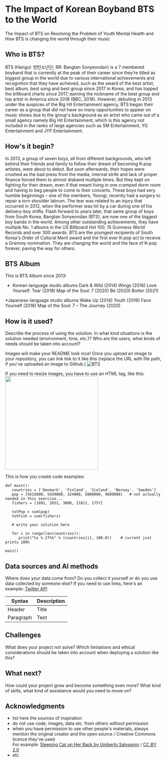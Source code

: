 # The Impact of Korean Boyband BTS to the World
The Impact of BTS on Resolving the Problem of Youth Mental Health and How BTS is changing the world through their music

## Who is BTS?
BTS (Hangul: 방탄소년단; RR: Bangtan Sonyeondan) is a 7 membered boyband that is currently at the peak of their career since they’re titled as biggest group in the world due to various international achievements and recognition that they have achieved, such as the award of the best artist, best album, best song and best group since 2017 in Korea, and has topped the billboard charts since 2017, earning the nickname of the best group and top artist in America since 2018 (BBC, 2018). However, debuting in 2013 under the auspices of the Big Hit Entertainment agency, BTS began their career as a group that did not have so many opportunities to appear on music shows due to the group's background as an artist who came out of a small agency namely Big Hit Entertainment, which is this agency not included in the ranks of large agencies such as SM Entertainment, YG Entertainment and JYP Entertainment.


## How's it begin?

In 2013, a group of seven boys, all from different backgrounds, who left behind their friends and family to follow their dream of becoming K-pop artistes, were about to debut. But soon afterwards, their hopes were crushed as the bad press from the media, internal strife and lack of proper finance forced them to almost disband multiple times. But they kept on fighting for their dream, even if that meant living in one cramped dorm room and having to beg people to come to their concerts. These boys had very humble beginnings – one of the members, Yoongi, recently had a surgery to repair a torn shoulder labrum. The tear was related to an injury that occurred in 2012, when the performer was hit by a car during one of his delivery-boy shifts. 
Flash forward to years later, that same group of boys from South Korea, Bangtan Sonyeondan (BTS), are now one of the biggest boy bands in the world. Among other outstanding achievements, they have multiple No. 1 albums in the US Billboard Hot 100, 15 Guinness World Records and over 300 awards. BTS are the youngest recipients of South Korea's Order of Cultural Merit award and the first ever K-pop act to receive a Grammy nomination. They are changing the world and the face of K-pop forever, paving the way for others.

## BTS Album


This is BTS Album since 2013:
* Korean-language studio albums
Dark & Wild (2014)
Wings (2016)
Love Yourself: Tear (2018)
Map of the Soul: 7 (2020)
Be (2020)
Butter (2021)

*Japanese-language studio albums
Wake Up (2014)
Youth (2016)
Face Yourself (2018)
Map of the Soul: 7 – The Journey (2020)


## How is it used?

Describe the process of using the solution. In what kind situations is the solution needed (environment, time, etc.)? Who are the users, what kinds of needs should be taken into account?

Images will make your README look nice!
Once you upload an image to your repository, you can link link to it like this (replace the URL with file path, if you've uploaded an image to Github.)
![BTS](https://en.wikipedia.org/wiki/File:BTS_for_Dispatch_White_Day_Special,_27_February_2019_01.jpg) 

If you need to resize images, you have to use an HTML tag, like this:
<img src="https://upload.wikimedia.org/wikipedia/commons/5/5e/Sleeping_cat_on_her_back.jpg" width="300">

This is how you create code examples:
```
def main():
   countries = ['Denmark', 'Finland', 'Iceland', 'Norway', 'Sweden']
   pop = [5615000, 5439000, 324000, 5080000, 9609000]   # not actually needed in this exercise...
   fishers = [1891, 2652, 3800, 11611, 1757]

   totPop = sum(pop)
   totFish = sum(fishers)

   # write your solution here

   for i in range(len(countries)):
      print("%s %.2f%%" % (countries[i], 100.0))    # current just prints 100%

main()
```


## Data sources and AI methods
Where does your data come from? Do you collect it yourself or do you use data collected by someone else?
If you need to use links, here's an example:
[Twitter API](https://developer.twitter.com/en/docs)

| Syntax      | Description |
| ----------- | ----------- |
| Header      | Title       |
| Paragraph   | Text        |

## Challenges

What does your project _not_ solve? Which limitations and ethical considerations should be taken into account when deploying a solution like this?

## What next?

How could your project grow and become something even more? What kind of skills, what kind of assistance would you  need to move on? 


## Acknowledgments

* list here the sources of inspiration 
* do not use code, images, data etc. from others without permission
* when you have permission to use other people's materials, always mention the original creator and the open source / Creative Commons licence they've used
  <br>For example: [Sleeping Cat on Her Back by Umberto Salvagnin](https://commons.wikimedia.org/wiki/File:Sleeping_cat_on_her_back.jpg#filelinks) / [CC BY 2.0](https://creativecommons.org/licenses/by/2.0)
* etc
